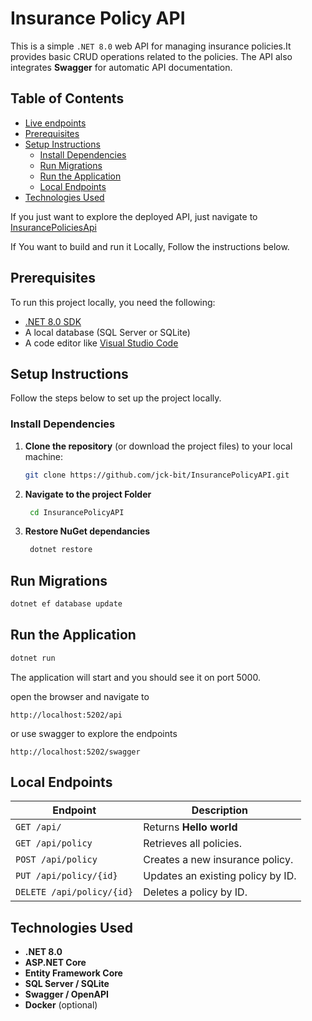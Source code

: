 # Insurance Policy API

This is a simple `.NET 8.0` web API for managing insurance policies.It  provides basic CRUD operations related to the policies. The API also integrates **Swagger** for automatic API documentation.

## Table of Contents
- [Live endpoints](#Enpoints)
- [Prerequisites](#prerequisites)
- [Setup Instructions](#setup-instructions)
  - [Install Dependencies](#install-dependencies)
  - [Run Migrations](#run-migrations)
  - [Run the Application](#run-the-application)
  - [Local Endpoints](#local-endpoints)
- [Technologies Used](#technologies-used)

If you just want to explore the deployed API, just navigate to [InsurancePoliciesApi](https://insurance-policy-api-cfcthsfqene7azbp.canadacentral-01.azurewebsites.net/swagger)


If You want to build and run it Locally, Follow the instructions below.
## Prerequisites

To run this project locally, you need the following:

- [.NET 8.0 SDK](https://dotnet.microsoft.com/download/dotnet) 
- A local database (SQL Server or SQLite)
- A code editor like [Visual Studio Code](https://code.visualstudio.com/)

## Setup Instructions

Follow the steps below to set up the project locally.

### Install Dependencies

1. **Clone the repository** (or download the project files) to your local machine:

   ```bash
   git clone https://github.com/jck-bit/InsurancePolicyAPI.git
   ```

2. **Navigate to the project Folder**
    
    ```bash
     cd InsurancePolicyAPI
     ```
3. **Restore NuGet dependancies**
   ```bash
    dotnet restore
   ```

## Run Migrations

```bash
dotnet ef database update
```
## Run the Application

```bash
dotnet run
```

The application will start and you should see it on port 5000. 

open the browser and navigate to 

``http://localhost:5202/api``

or use swagger to explore the  endpoints

`http://localhost:5202/swagger`

 ## Local Endpoints


| Endpoint             | Description                                                         |
| -------------------- | -------------------------------------------------------------------|
| `GET /api/`          |  Returns **Hello world**
| `GET /api/policy`    | Retrieves all policies.                                            |
| `POST /api/policy`   | Creates a new insurance policy.                                    |
| `PUT /api/policy/{id}`|Updates an existing policy by ID.                                  |
| `DELETE /api/policy/{id}`   | Deletes a policy by ID.                                     |


## Technologies Used

- **.NET 8.0**
- **ASP.NET Core**
- **Entity Framework Core**
- **SQL Server / SQLite**
- **Swagger / OpenAPI**
- **Docker** (optional)
